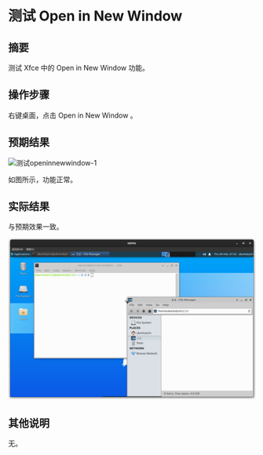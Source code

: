 # 测试 Open in New Window

## 摘要

测试 Xfce 中的 Open in New Window 功能。

## 操作步骤

右键桌面，点击 Open in New Window 。

## 预期结果

![测试openinnewwindow-1](./img/测试openinnewwindow-1.png)

如图所示，功能正常。

## 实际结果

与预期效果一致。

![测试openinnewwindow-2](./img/测试openinnewwindow-2.png)


## 其他说明

无。
